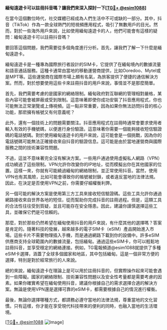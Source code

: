 **緬甸遠遊卡可以註冊抖音嗎？讓我們來深入探討一下[[TG💪+ @esim1088](https://t.me/s/esim1088)]**

在當今這個數位時代，社交媒體已經成為人們生活中不可或缺的一部分。其中，抖音（TikTok）作為一款全球熱門的短視頻應用程式，吸引了無數用戶的目光。然而，對於一些海外用戶來說，比如使用緬甸遠遊卡的人，他們可能會有這樣的疑問：緬甸遠遊卡可以註冊抖音嗎？

要回答這個問題，我們需要從多個角度進行分析。首先，讓我們了解一下什麼是緬甸遠遊卡。

緬甸遠遊卡是一種專為國際旅行者設計的SIM卡，它提供了在緬甸境內的數據流量和語音通話服務。這種卡通常由當地的移動運營商提供，比如Ooredoo、Mytel或是MPT等。這些運營商在國際市場上頗有名氣，為旅客提供了便捷的通信解決方案。然而，對於想要使用這些卡來註冊抖音的用戶來說，事情並不是那麼簡單。

首先，我們需要考慮的是國家的網絡限制。緬甸政府對互聯網的管理相對嚴格，某些內容可能會被屏蔽或受到限制。這意味著即使你成功安裝了抖音應用程式，你也可能無法正常瀏覽或上傳視頻。這一點非常重要，因為如果你無法訪問抖音的核心功能，那麽擁有帳號又有何意義呢？

此外，還有一個技術上的問題需要關注。抖音應用程式在註冊時通常會要求使用者輸入有效的手機號碼，以便進行身份驗證。這意味著你需要一個能夠接收短信驗證碼的電話號碼。對於使用緬甸遠遊卡的用戶來說，這可能會是一個挑戰，因為你的電話號碼可能無法正確接收來自抖音的驗證信息。這可能是由於當地運營商與國際服務之間的技術兼容性問題。

不過，這並不意味著完全沒有解決方案。一些用戶通過使用虛擬私人網路（VPN）成功繞過了這些限制。VPN允許你改變你的IP地址，從而模擬出你在其他國家的位置。這樣一來，你就有可能繞過緬甸的網絡限制，並正常使用抖音。當然，使用VPN也有其風險，比如可能會導致你的帳號被封鎖，或者違反當地的法律法規。因此，在決定是否使用VPN之前，你需要仔細權衡利弊。

另一個可能的解決方案是使用第三方工具來接收短信驗證碼。這些工具允許你通過網路接收來自世界各地的短信，從而幫助你完成抖音的註冊過程。但是，這類工具的合法性往往受到質疑，並且可能存在安全隱患。因此，建議你謹慎選擇這些工具，並確保它們是可信賴的。

那麼，對於那些仍然希望在緬甸使用抖音的用戶來說，有什麼其他的選擇嗎？答案是肯定的。隨著科技的發展，越來越多的電子SIM卡（eSIM）產品開始進入市場。這些卡片不需要物理插入手機，而是通過網路下載到你的設備中。許多eSIM供應商支持全球範圍內的數據流量，包括緬甸。通過這些eSIM卡，你可以輕鬆地註冊抖音，並享受穩定的網絡連接。例如，TG電報頻道@esim1088就提供了多種eSIM卡選擇，涵蓋了全球多個國家和地區，其中包括緬甸。這是一個非常方便的選擇，特別是對於經常旅行的人來說。

總的來說，緬甸遠遊卡在理論上是可以用於註冊抖音的，但實際操作起來可能會遇到一些障礙。國家的網絡限制、技術兼容性問題以及安全性考量都是需要考慮的因素。如果你確實希望在緬甸使用抖音，建議你根據自己的需求選擇合適的解決方案。無論是使用VPN還是選擇可靠的eSIM卡，都需要根據自己的情況進行權衡。

最後，無論你選擇哪種方式，都請務必遵守當地的法律法規，尊重當地的文化習慣。只有這樣，你才能在享受現代科技帶來的便利的同時，也融入當地的生活環境。

[[TG💪+ @esim1088](https://t.me/s/esim1088) ![Image](https://i.postimg.cc/4NQfJmqS/Snipaste-2025-05-13-00-14-12.png)]
